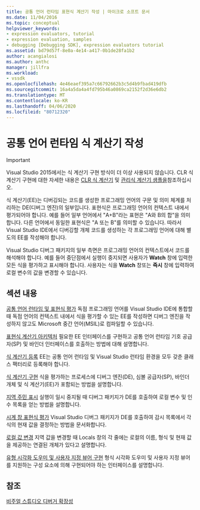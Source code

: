 ```yaml
---
title: 공통 언어 런타임 표현식 계산기 작성 | 마이크로 소프트 문서
ms.date: 11/04/2016
ms.topic: conceptual
helpviewer_keywords:
- expression evaluators, tutorial
- expression evaluation, samples
- debugging [Debugging SDK], expression evaluators tutorial
ms.assetid: bd79d57f-8e0a-4e14-a417-0b1de28fa1b2
author: acangialosi
ms.author: anthc
manager: jillfra
ms.workload:
- vssdk
ms.openlocfilehash: 4e46eaef395a7c66792662b3c5d4b9fbad419dfb
ms.sourcegitcommit: 16a4a5da4a4fd795b46a0869ca2152f2d36e6db2
ms.translationtype: MT
ms.contentlocale: ko-KR
ms.lasthandoff: 04/06/2020
ms.locfileid: "80712320"
---
```

# <a name="writing-a-common-language-runtime-expression-evaluator"></a>공통 언어 런타임 식 계산기 작성
> [!IMPORTANT]
> Visual Studio 2015에서는 식 계산기 구현 방식이 더 이상 사용되지 않습니다. CLR 식 계산기 구현에 대한 자세한 내용은 [CLR 식 계산기](https://github.com/Microsoft/ConcordExtensibilitySamples/wiki/CLR-Expression-Evaluators) 및 [관리식 계산기 샘플을](https://github.com/Microsoft/ConcordExtensibilitySamples/wiki/Managed-Expression-Evaluator-Sample)참조하십시오.

 식 계산기(EE)는 디버깅되는 코드를 생성한 프로그래밍 언어의 구문 및 의미 체계를 처리하는 DE(디버그 엔진)의 일부입니다. 표현식은 프로그래밍 언어의 컨텍스트 내에서 평가되어야 합니다. 예를 들어 일부 언어에서 "A+B"라는 표현은 "A와 B의 합"을 의미합니다. 다른 언어에서 동일한 표현식은 "A 또는 B"를 의미할 수 있습니다. 따라서 Visual Studio IDE에서 디버깅할 개체 코드를 생성하는 각 프로그래밍 언어에 대해 별도의 EE를 작성해야 합니다.

 Visual Studio 디버그 패키지의 일부 측면은 프로그래밍 언어의 컨텍스트에서 코드를 해석해야 합니다. 예를 들어 중단점에서 실행이 중지되면 사용자가 **Watch** 창에 입력한 모든 식을 평가하고 표시해야 합니다. 사용자는 식을 **Watch** 창또는 **즉시** 창에 입력하여 로컬 변수의 값을 변경할 수 있습니다.

## <a name="in-this-section"></a>섹션 내용
 [공통 언어 런타임 및 표현식 평가](../../extensibility/debugger/common-language-runtime-and-expression-evaluation.md) 독점 프로그래밍 언어를 Visual Studio IDE에 통합할 때 독점 언어의 컨텍스트 내에서 식을 평가할 수 있는 EE를 작성하면 디버그 엔진을 작성하지 않고도 Microsoft 중간 언어(MSIL)로 컴파일할 수 있습니다.

 [표현식 계산기 아키텍처](../../extensibility/debugger/expression-evaluator-architecture.md) 필요한 EE 인터페이스를 구현하고 공통 언어 런타임 기호 공급자(SP) 및 바인더 인터페이스를 호출하는 방법에 대해 설명합니다.

 [식 계산기 등록](../../extensibility/debugger/registering-an-expression-evaluator.md) EE는 공통 언어 런타임 및 Visual Studio 런타임 환경을 모두 갖춘 클래스 팩터리로 등록해야 합니다.

 [식 계산기 구현](../../extensibility/debugger/implementing-an-expression-evaluator.md) 식을 평가하는 프로세스에 디버그 엔진(DE), 심볼 공급자(SP), 바인더 개체 및 식 계산기(EE)가 포함되는 방법을 설명합니다.

 [지역 주민 표시](../../extensibility/debugger/displaying-locals.md) 실행이 일시 중지될 때 디버그 패키지가 DE를 호출하여 로컬 변수 및 인수 목록을 얻는 방법을 설명합니다.

 [시계 창 표현식 평가](../../extensibility/debugger/evaluating-a-watch-window-expression.md) Visual Studio 디버그 패키지가 DE를 호출하여 감시 목록에서 각 식의 현재 값을 결정하는 방법을 문서화합니다.

 [로컬 값 변경](../../extensibility/debugger/changing-the-value-of-a-local.md) 지역 값을 변경할 때 Locals 창의 각 줄에는 로컬의 이름, 형식 및 현재 값을 제공하는 연결된 개체가 있다고 설명합니다.

 [유형 시각화 도우미 및 사용자 지정 뷰어 구현](../../extensibility/debugger/implementing-type-visualizers-and-custom-viewers.md) 형식 시각화 도우미 및 사용자 지정 뷰어를 지원하는 구성 요소에 의해 구현되어야 하는 인터페이스를 설명합니다.

## <a name="see-also"></a>참조
 [비주얼 스튜디오 디버거 확장성](../../extensibility/debugger/visual-studio-debugger-extensibility.md)
